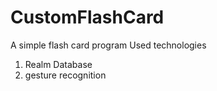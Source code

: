 # CustomFlashCard
A simple flash card program 
Used technologies
1. Realm Database
2. gesture recognition

